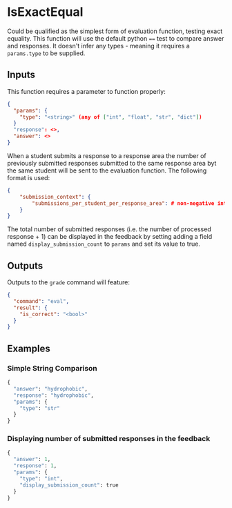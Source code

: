 # IsExactEqual
Could be qualified as the simplest form of evaluation function, testing exact equality. This function will use the default python `==` test to compare answer and responses. It doesn't infer any types - meaning it requires a `params.type` to be supplied.

## Inputs
This function requires a parameter to function properly:
```json 
{ 
  "params": {
    "type": "<string>" (any of ["int", "float", "str", "dict"])
  }
  "response": <>,
  "answer": <>
}

```

When a student submits a response to a response area the number of previously submitted responses submitted to the same response area byt the same student will be sent to the evaluation function. The following format is used:
```json
{
    "submission_context": {
        "submissions_per_student_per_response_area": # non-negative integer that represent the number of previously processed responses
    }
}
```

The total number of submitted responses (i.e. the number of processed response + 1) can be displayed in the feedback by setting adding a field named `display_submission_count` to `params` and set its value to true.

## Outputs
Outputs to the `grade` command will feature:

```json
{
  "command": "eval",
  "result": {
    "is_correct": "<bool>"
  }
}

```

## Examples

### Simple String Comparison

```python
{
  "answer": "hydrophobic",
  "response": "hydrophobic",
  "params": {
    "type": "str"
  }
}
```

### Displaying number of submitted responses in the feedback

```python
{
  "answer": 1,
  "response": 1,
  "params": {
    "type": "int",
    "display_submission_count": true
  }
}
```
